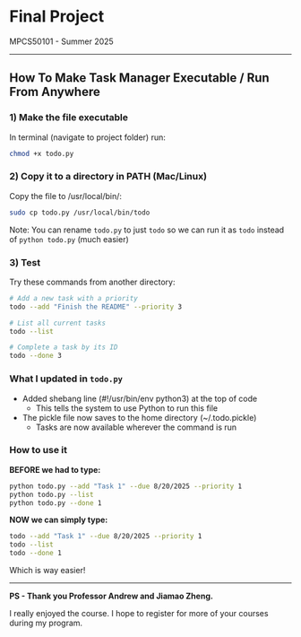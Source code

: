# Final Project 
MPCS50101 - Summer 2025

---

## How To Make Task Manager Executable / Run From Anywhere

### 1) Make the file executable

In terminal (navigate to project folder) run:
```bash
chmod +x todo.py
``` 

### 2) Copy it to a directory in PATH (Mac/Linux)
Copy the file to /usr/local/bin/:
```bash
sudo cp todo.py /usr/local/bin/todo
```
Note: You can rename `todo.py` to just `todo` so we can run it as `todo` instead of `python todo.py` (much easier)

### 3) Test
Try these commands from another directory:
```bash
# Add a new task with a priority
todo --add "Finish the README" --priority 3

# List all current tasks
todo --list

# Complete a task by its ID
todo --done 3
```

### What I updated in `todo.py`
- Added shebang line (#!/usr/bin/env python3) at the top of code
    - This tells the system to use Python to run this file
- The pickle file now saves to the home directory (~/.todo.pickle) 
    - Tasks are now available wherever the command is run

### How to use it
**BEFORE we had to type:**
```bash
python todo.py --add "Task 1" --due 8/20/2025 --priority 1
python todo.py --list
python todo.py --done 1
```
**NOW we can simply type:**
```bash
todo --add "Task 1" --due 8/20/2025 --priority 1
todo --list
todo --done 1
```

Which is way easier!

--- 

**PS - Thank you Professor Andrew and Jiamao Zheng.**

I really enjoyed the course. I hope to register for more of your courses during my program. 
